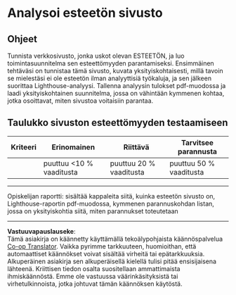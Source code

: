 <!--
CO_OP_TRANSLATOR_METADATA:
{
  "original_hash": "a258597a194e77d4fd469b3cd976b29e",
  "translation_date": "2025-08-27T20:37:10+00:00",
  "source_file": "1-getting-started-lessons/3-accessibility/assignment.md",
  "language_code": "fi"
}
-->
# Analysoi esteetön sivusto

## Ohjeet

Tunnista verkkosivusto, jonka uskot olevan ESTEETÖN, ja luo toimintasuunnitelma sen esteettömyyden parantamiseksi. Ensimmäinen tehtäväsi on tunnistaa tämä sivusto, kuvata yksityiskohtaisesti, millä tavoin se mielestäsi ei ole esteetön ilman analyyttisiä työkaluja, ja sen jälkeen suorittaa Lighthouse-analyysi. Tallenna analyysin tulokset pdf-muodossa ja laadi yksityiskohtainen suunnitelma, jossa on vähintään kymmenen kohtaa, jotka osoittavat, miten sivustoa voitaisiin parantaa.

## Taulukko sivuston esteettömyyden testaamiseen

| Kriteeri | Erinomainen | Riittävä | Tarvitsee parannusta |
|----------|-------------|----------|----------------------|
|          | puuttuu <10 % vaaditusta | puuttuu 20 % vaaditusta | puuttuu 50 % vaaditusta |

----
Opiskelijan raportti: sisältää kappaleita siitä, kuinka esteetön sivusto on, Lighthouse-raportin pdf-muodossa, kymmenen parannuskohdan listan, jossa on yksityiskohtia siitä, miten parannukset toteutetaan

---

**Vastuuvapauslauseke**:  
Tämä asiakirja on käännetty käyttämällä tekoälypohjaista käännöspalvelua [Co-op Translator](https://github.com/Azure/co-op-translator). Vaikka pyrimme tarkkuuteen, huomioithan, että automaattiset käännökset voivat sisältää virheitä tai epätarkkuuksia. Alkuperäinen asiakirja sen alkuperäisellä kielellä tulisi pitää ensisijaisena lähteenä. Kriittisen tiedon osalta suositellaan ammattimaista ihmiskäännöstä. Emme ole vastuussa väärinkäsityksistä tai virhetulkinnoista, jotka johtuvat tämän käännöksen käytöstä.
